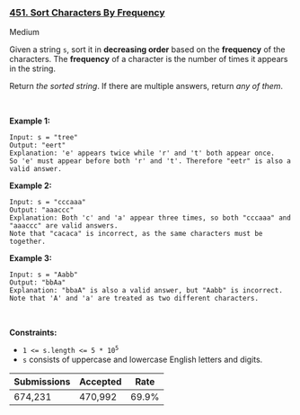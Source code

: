 ### [451. Sort Characters By Frequency](https://leetcode.com/problems/sort-characters-by-frequency/)

Medium

Given a string `` s ``, sort it in __decreasing order__ based on the __frequency__ of the characters. The __frequency__ of a character is the number of times it appears in the string.

Return _the sorted string_. If there are multiple answers, return _any of them_.

 

<strong class="example">Example 1:</strong>

```
Input: s = "tree"
Output: "eert"
Explanation: 'e' appears twice while 'r' and 't' both appear once.
So 'e' must appear before both 'r' and 't'. Therefore "eetr" is also a valid answer.
```

<strong class="example">Example 2:</strong>

```
Input: s = "cccaaa"
Output: "aaaccc"
Explanation: Both 'c' and 'a' appear three times, so both "cccaaa" and "aaaccc" are valid answers.
Note that "cacaca" is incorrect, as the same characters must be together.
```

<strong class="example">Example 3:</strong>

```
Input: s = "Aabb"
Output: "bbAa"
Explanation: "bbaA" is also a valid answer, but "Aabb" is incorrect.
Note that 'A' and 'a' are treated as two different characters.
```

 

__Constraints:__

*   <code>1 <= s.length <= 5 * 10<sup>5</sup></code>
*   `` s `` consists of uppercase and lowercase English letters and digits.

| Submissions    | Accepted     | Rate   |
| -------------- | ------------ | ------ |
| 674,231 | 470,992 | 69.9% |